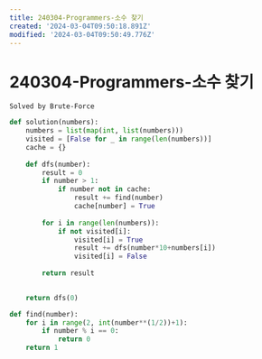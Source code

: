 ```yaml
---
title: 240304-Programmers-소수 찾기
created: '2024-03-04T09:50:18.891Z'
modified: '2024-03-04T09:50:49.776Z'
---
```


# 240304-Programmers-소수 찾기
```Solved by Brute-Force```

```python
def solution(numbers):
    numbers = list(map(int, list(numbers)))
    visited = [False for _ in range(len(numbers))]
    cache = {}
    
    def dfs(number):
        result = 0
        if number > 1:
            if number not in cache:
                result += find(number)
                cache[number] = True
                    
        for i in range(len(numbers)):
            if not visited[i]:
                visited[i] = True
                result += dfs(number*10+numbers[i])
                visited[i] = False
            
        return result

    
    return dfs(0)

def find(number):
    for i in range(2, int(number**(1/2))+1):
        if number % i == 0:
            return 0
    return 1
```

